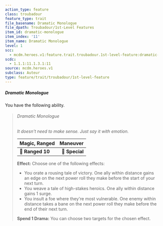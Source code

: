 ```yaml
---
action_type: feature
class: troubadour
feature_type: trait
file_basename: Dramatic Monologue
file_dpath: Troubadour/1st-Level Features
item_id: dramatic-monologue
item_index: '11'
item_name: Dramatic Monologue
level: 1
scc:
  - mcdm.heroes.v1:feature.trait.troubadour.1st-level-feature:dramatic-monologue
scdc:
  - 1.1.1:11.1.3.1:11
source: mcdm.heroes.v1
subclass: Auteur
type: feature/trait/troubadour/1st-level-feature
---
```


##### Dramatic Monologue

You have the following ability.

<!-- -->
> ###### Dramatic Monologue
>
> *It doesn't need to make sense. Just say it with emotion.*
>
> | **Magic, Ranged** |   **Maneuver** |
> | ----------------- | -------------: |
> | **📏 Ranged 10**  | **🎯 Special** |
>
> **Effect:** Choose one of the following effects:
>
> - You orate a rousing tale of victory. One ally within distance gains an edge on the next power roll they make before the start of your next turn.
> - You weave a tale of high-stakes heroics. One ally within distance gains 1 surge.
> - You insult a foe where they're most vulnerable. One enemy within distance takes a bane on the next power roll they make before the end of their next turn.
>
> **Spend 1 Drama:** You can choose two targets for the chosen effect.
